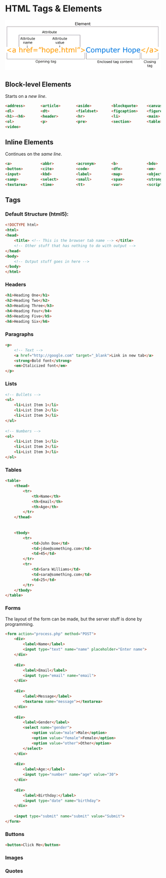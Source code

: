 # HTML Tags & Elements

![](../Pictures/html_element.png)

## Block-level Elements

Starts on a *new line*.

```html
<address>       <article>       <aside>         <blockquote>    <canvas>        <dd>             <div>
<dl>            <dt>            <fieldset>      <figcaption>    <figure>        <footer>         <form>
<h1>-<h6>       <header>        <hr>            <li>            <main>          <nav>            <noscript>
<ol>            <p>             <pre>           <section>       <table>         <tfoot>          <ul>
<video>
```

## Inline Elements

Continues on the *same line*.

```html
<a>             <abbr>          <acronym>       <b>             <bdo>           <big>            <br>
<button>        <cite>          <code>          <dfn>           <em>            <i>              <img>
<input>         <kbd>           <label>         <map>           <object>        <output>         <q>
<samp>          <select>        <small>         <span>          <strong>        <sub>            <sup>
<textarea>      <time>          <tt>            <var>           <script>
```

## Tags

### Default Structure (html5):

```html
<!DOCTYPE html>
<html>
<head>
	<title> <!-- This is the browser tab name --> </title>
	<!-- Other stuff that has nothing to do with output -->
</head>
<body>
	<!-- Output stuff goes in here -->
</body>
</html>
```

### Headers

```html
<h1>Heading One</h1>
<h2>Heading Two</h2>
<h3>Heading Three</h3>
<h4>Heading Four</h4>
<h5>Heading Five</h5>
<h6>Heading Six</h6>
```

### Paragraphs

```html
<p>
	<!-- Text -->
	<a href="http://google.com" target="_blank">Link in new tab</a>
	<strong>Bold font</strong>
	<em>Italicized font</em>
</p>
```

### Lists

```html
<!-- Bullets -->
<ul>
	<li>List Item 1</li>
	<li>List Item 2</li>
	<li>List Item 3</li>
</ul>

<!-- Numbers -->
<ol>
	<li>List Item 1</li>
	<li>List Item 2</li>
	<li>List Item 3</li>
</ol>
```

### Tables

```html
<table>
	<thead>
		<tr>
			<th>Name</th>
			<th>Email</th>
			<th>Age</th>
		</tr>
	</thead>


	<tbody>
		<tr>
			<td>John Doe</td>
			<td>jdoe@something.com</td>
			<td>45</td>
		</tr>
		<tr>
			<td>Sara Williams</td>
			<td>sara@something.com</td>
			<td>25</td>
		</tr>
	</tbody>
</table>
```

### Forms

The layout of the form can be made, but the server stuff is done by programming.

```html
<form action="process.php" method="POST">
	<div>
		<label>Name</label>
		<input type="text" name="name" placeholder="Enter name">
	</div>

	<div>
		<label>Email</label>
		<input type="email" name="email">
	</div>

	<div>
		<label>Message</label>
		<textarea name="message"></textarea>
	</div>

	<div>
		<label>Gender</label>
		<select name="gender">
			<option value="male">Male</option>
			<option value="female">Female</option>
			<option value="other">Other</option>
		</select>
	</div>

	<div>
		<label>Age:</label>
		<input type="number" name="age" value="30">
	</div>

	<div>
		<label>Birthday:</label>
		<input type="date" name="birthday">
	</div>

	<input type="submit" name="submit" value="Submit">
</form>
```

### Buttons

```html
<button>Click Me</button>
```

### Images

### Quotes